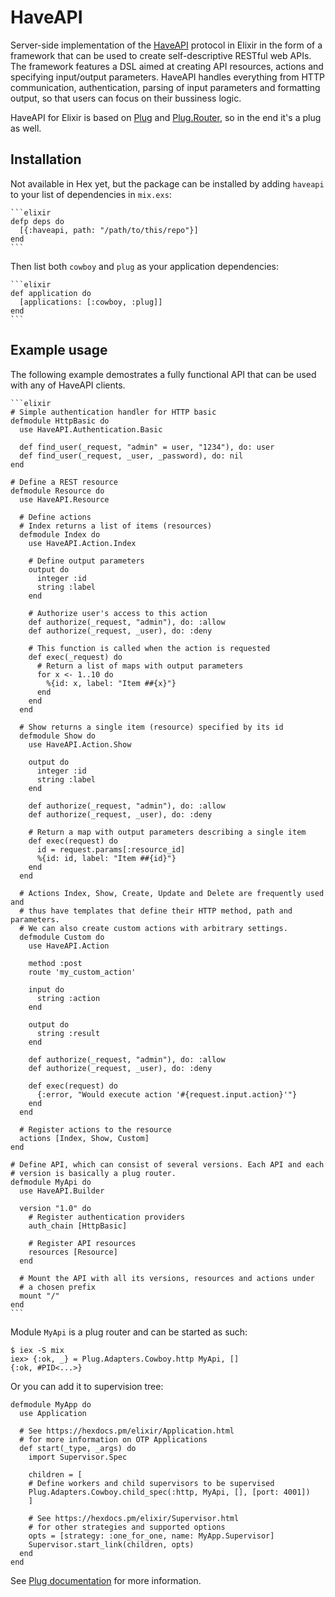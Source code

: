 # HaveAPI
Server-side implementation of the [HaveAPI](https://github.com/vpsfreecz/haveapi)
protocol in Elixir in the form of a framework that can be used to create
self-descriptive RESTful web APIs. The framework features a DSL aimed at
creating API resources, actions and specifying input/output parameters. HaveAPI
handles everything from HTTP communication, authentication, parsing of input
parameters and formatting output, so that users can focus on their bussiness logic.

HaveAPI for Elixir is based on [Plug](https://github.com/elixir-lang/plug) and
[Plug.Router](https://hexdocs.pm/plug/Plug.Router.html#content), so in the end
it's a plug as well.

## Installation

Not available in Hex yet, but the package can be installed by adding `haveapi`
to your list of dependencies in `mix.exs`:

    ```elixir
    defp deps do
      [{:haveapi, path: "/path/to/this/repo"}]
    end
    ```

Then list both `cowboy` and `plug` as your application dependencies:

    ```elixir
    def application do
      [applications: [:cowboy, :plug]]
    end
    ```

## Example usage
The following example demostrates a fully functional API that can be used
with any of HaveAPI clients.

    ```elixir
    # Simple authentication handler for HTTP basic
    defmodule HttpBasic do
      use HaveAPI.Authentication.Basic

      def find_user(_request, "admin" = user, "1234"), do: user
      def find_user(_request, _user, _password), do: nil
    end

    # Define a REST resource
    defmodule Resource do
      use HaveAPI.Resource

      # Define actions
      # Index returns a list of items (resources)
      defmodule Index do
        use HaveAPI.Action.Index

        # Define output parameters
        output do
          integer :id
          string :label
        end

        # Authorize user's access to this action
        def authorize(_request, "admin"), do: :allow
        def authorize(_request, _user), do: :deny

        # This function is called when the action is requested
        def exec(_request) do
          # Return a list of maps with output parameters
          for x <- 1..10 do
            %{id: x, label: "Item ##{x}"}
          end
        end
      end

      # Show returns a single item (resource) specified by its id
      defmodule Show do
        use HaveAPI.Action.Show

        output do
          integer :id
          string :label
        end

        def authorize(_request, "admin"), do: :allow
        def authorize(_request, _user), do: :deny

        # Return a map with output parameters describing a single item
        def exec(request) do
          id = request.params[:resource_id]
          %{id: id, label: "Item ##{id}"}
        end
      end

      # Actions Index, Show, Create, Update and Delete are frequently used and
      # thus have templates that define their HTTP method, path and parameters.
      # We can also create custom actions with arbitrary settings.
      defmodule Custom do
        use HaveAPI.Action

        method :post
        route 'my_custom_action'

        input do
          string :action
        end

        output do
          string :result
        end

        def authorize(_request, "admin"), do: :allow
        def authorize(_request, _user), do: :deny

        def exec(request) do
          {:error, "Would execute action '#{request.input.action}'"}
        end
      end

      # Register actions to the resource
      actions [Index, Show, Custom]
    end

    # Define API, which can consist of several versions. Each API and each
    # version is basically a plug router.
    defmodule MyApi do
      use HaveAPI.Builder

      version "1.0" do
        # Register authentication providers
        auth_chain [HttpBasic]

        # Register API resources
        resources [Resource]
      end

      # Mount the API with all its versions, resources and actions under
      # a chosen prefix
      mount "/"
    end
    ```

Module `MyApi` is a plug router and can be started as such:

    $ iex -S mix
    iex> {:ok, _} = Plug.Adapters.Cowboy.http MyApi, []
    {:ok, #PID<...>}

Or you can add it to supervision tree:

    defmodule MyApp do
      use Application

      # See https://hexdocs.pm/elixir/Application.html
      # for more information on OTP Applications
      def start(_type, _args) do
        import Supervisor.Spec

        children = [
        # Define workers and child supervisors to be supervised
        Plug.Adapters.Cowboy.child_spec(:http, MyApi, [], [port: 4001])
        ]

        # See https://hexdocs.pm/elixir/Supervisor.html
        # for other strategies and supported options
        opts = [strategy: :one_for_one, name: MyApp.Supervisor]
        Supervisor.start_link(children, opts)
      end
    end

See [Plug documentation](https://hexdocs.pm/plug/readme.html) for more
information.

